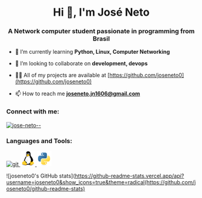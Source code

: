 <h1 align="center">Hi 👋, I'm José Neto</h1>
<h3 align="center">A Network computer student passionate in programming from Brasil</h3>

- 🌱 I’m currently learning **Python, Linux, Computer Networking**

- 👯 I’m looking to collaborate on **development, devops**

- 👨‍💻 All of my projects are available at [https://github.com/joseneto0](https://github.com/joseneto0)

- 📫 How to reach me **joseneto.jn1606@gmail.com**

<h3 align="left">Connect with me:</h3>
<p align="left">
<a href="https://linkedin.com/in/jose-neto--" target="blank"><img align="center" src="https://raw.githubusercontent.com/rahuldkjain/github-profile-readme-generator/master/src/images/icons/Social/linked-in-alt.svg" alt="jose-neto--" height="30" width="40" /></a>
</p>

<h3 align="left">Languages and Tools:</h3>
<p align="left"> <a href="https://git-scm.com/" target="_blank" rel="noreferrer"> <img src="https://www.vectorlogo.zone/logos/git-scm/git-scm-icon.svg" alt="git" width="40" height="40"/> </a> <a href="https://www.linux.org/" target="_blank" rel="noreferrer"> <img src="https://raw.githubusercontent.com/devicons/devicon/master/icons/linux/linux-original.svg" alt="linux" width="40" height="40"/> </a> <a href="https://www.python.org" target="_blank" rel="noreferrer"> <img src="https://raw.githubusercontent.com/devicons/devicon/master/icons/python/python-original.svg" alt="python" width="40" height="40"/> </a> </p>

![joseneto0's GitHub stats](https://github-readme-stats.vercel.app/api?username=joseneto0&show_icons=true&theme=radical(https://github.com/joseneto0/github-readme-stats)
